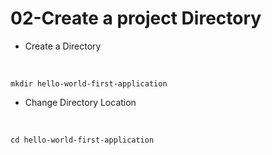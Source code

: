 # 02-Create a project Directory

- Create a Directory
<br>

  `mkdir hello-world-first-application`

- Change Directory Location
<br>

  `cd hello-world-first-application`

